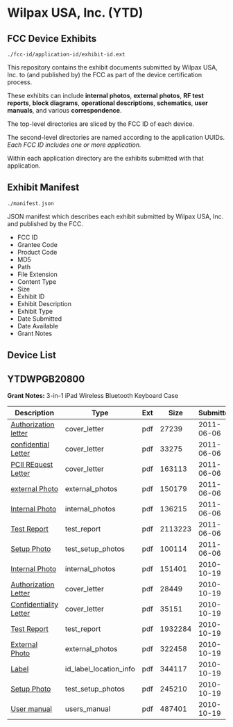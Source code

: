 # Wilpax USA, Inc. (YTD)
## FCC Device Exhibits

```
./fcc-id/application-id/exhibit-id.ext
```

This repository contains the exhibit documents submitted by Wilpax USA, Inc. to (and published by) the FCC as part of the device certification process.

These exhibits can include **internal photos**, **external photos**, **RF test reports**, **block diagrams**, **operational descriptions**, **schematics**, **user manuals**, and various **correspondence**.

The top-level directories are sliced by the FCC ID of each device.

The second-level directories are named according to the application UUIDs. *Each FCC ID includes one or more application.*

Within each application directory are the exhibits submitted with that application. 

## Exhibit Manifest

```
./manifest.json
```

JSON manifest which describes each exhibit submitted by Wilpax USA, Inc. and published by the FCC.

- FCC ID
- Grantee Code
- Product Code
- MD5
- Path
- File Extension
- Content Type
- Size
- Exhibit ID
- Exhibit Description
- Exhibit Type
- Date Submitted
- Date Available
- Grant Notes

## Device List
## YTDWPGB20800
**Grant Notes:** 3-in-1 iPad Wireless Bluetooth Keyboard Case

| Description | Type | Ext | Size | Submitted | Available |
| ----------- | ---- | --- | ---- | --------- | --------- |
| [Authorization letter](YTDWPGB20800/cd35c033237a55049102314bb6e95aa9/1478066.pdf) | cover_letter | pdf | 27239 | 2011-06-06 | 2011-06-06 |
| [confidential Letter](YTDWPGB20800/cd35c033237a55049102314bb6e95aa9/1478067.pdf) | cover_letter | pdf | 33275 | 2011-06-06 | 2011-06-06 |
| [PCII REquest Letter](YTDWPGB20800/cd35c033237a55049102314bb6e95aa9/1478068.pdf) | cover_letter | pdf | 163113 | 2011-06-06 | 2011-06-06 |
| [external Photo](YTDWPGB20800/cd35c033237a55049102314bb6e95aa9/1478072.pdf) | external_photos | pdf | 150179 | 2011-06-06 | 2011-06-06 |
| [Internal Photo](YTDWPGB20800/cd35c033237a55049102314bb6e95aa9/1478073.pdf) | internal_photos | pdf | 136215 | 2011-06-06 | 2011-06-06 |
| [Test Report](YTDWPGB20800/cd35c033237a55049102314bb6e95aa9/1478074.pdf) | test_report | pdf | 2113223 | 2011-06-06 | 2011-06-06 |
| [Setup Photo](YTDWPGB20800/cd35c033237a55049102314bb6e95aa9/1478075.pdf) | test_setup_photos | pdf | 100114 | 2011-06-06 | 2011-06-06 |
| [Internal Photo](YTDWPGB20800/07bf8e2cca9579ebe07a1f99ca1365b7/1362997.pdf) | internal_photos | pdf | 151401 | 2010-10-19 | 2010-10-19 |
| [Authorization Letter](YTDWPGB20800/07bf8e2cca9579ebe07a1f99ca1365b7/1362994.pdf) | cover_letter | pdf | 28449 | 2010-10-19 | 2010-10-19 |
| [Confidentiality Letter](YTDWPGB20800/07bf8e2cca9579ebe07a1f99ca1365b7/1363003.pdf) | cover_letter | pdf | 35151 | 2010-10-19 | 2010-10-19 |
| [Test Report](YTDWPGB20800/07bf8e2cca9579ebe07a1f99ca1365b7/1363000.pdf) | test_report | pdf | 1932284 | 2010-10-19 | 2010-10-19 |
| [External Photo](YTDWPGB20800/07bf8e2cca9579ebe07a1f99ca1365b7/1362995.pdf) | external_photos | pdf | 322458 | 2010-10-19 | 2010-10-19 |
| [Label](YTDWPGB20800/07bf8e2cca9579ebe07a1f99ca1365b7/1362996.pdf) | id_label_location_info | pdf | 344117 | 2010-10-19 | 2010-10-19 |
| [Setup Photo](YTDWPGB20800/07bf8e2cca9579ebe07a1f99ca1365b7/1363001.pdf) | test_setup_photos | pdf | 245210 | 2010-10-19 | 2010-10-19 |
| [User manual](YTDWPGB20800/07bf8e2cca9579ebe07a1f99ca1365b7/1363002.pdf) | users_manual | pdf | 487401 | 2010-10-19 | 2010-10-19 |
